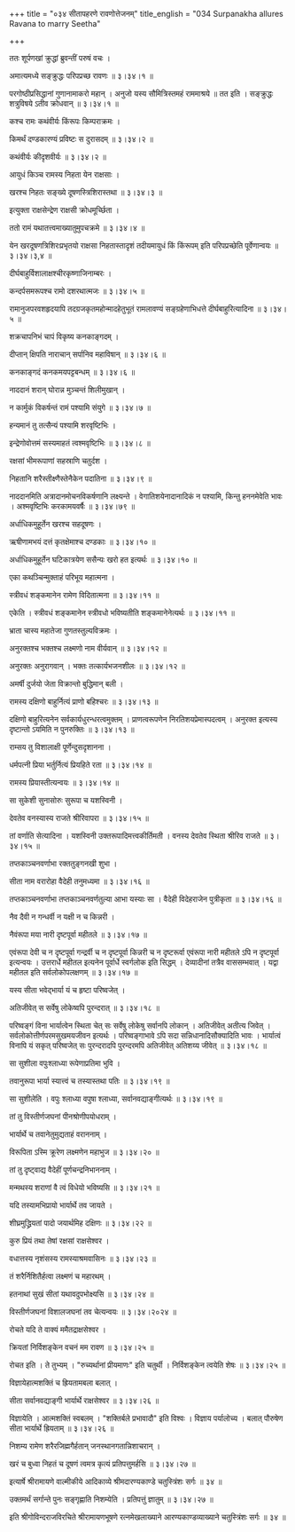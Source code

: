 +++
title = "०३४ सीतापहरणे रावणोत्तेजनम्"
title_english = "034 Surpanakha allures Ravana to marry Seetha"

+++


ततः शूर्पणखां क्रुद्धां ब्रुवन्तीं परुषं वचः ।  

अमात्यमध्ये सङ्क्रुद्धः परिपप्रच्छ रावणः  ॥  ३।३४।१  ॥   

परगोष्ठीप्रसिद्धानां गुणानामाकरो महान् । अनुजो यस्य सौमित्रिस्तमहं
राममाश्रये  ॥  तत इति । सङ्क्रुद्धः शत्रुविषये ऽतीव क्रोधवान्  ॥  ३।३४।१
 ॥   

  

कश्च रामः कथंवीर्यः किंरूपः किम्पराक्रमः ।  

किमर्थं दण्डकारण्यं प्रविष्टः स दुरासदम्  ॥  ३।३४।२  ॥   

कथंवीर्यः कीदृशवीर्यः  ॥  ३।३४।२  ॥   

  

आयुधं किञ्च रामस्य निहता येन राक्षसाः ।  

खरश्च निहतः सङ्ख्ये दूषणस्त्रिशिरास्तथा  ॥  ३।३४।३  ॥   

इत्युक्ता राक्षसेन्द्रेण राक्षसी क्रोधमूर्च्छिता ।  

ततो रामं यथातत्त्वमाख्यातुमुपचक्रमे  ॥  ३।३४।४  ॥   

येन खरदूषणत्रिशिरःप्रभृतयो राक्षसा निहतास्तादृशं तदीयमायुधं किं किंरूपम्
इति परिपप्रच्छेति पूर्वेणान्वयः  ॥  ३।३४।३,४  ॥   

  

दीर्घबाहुर्विशालाक्षश्चीरकृष्णाजिनाम्बरः ।  

कन्दर्पसमरूपश्च रामो दशरथात्मजः  ॥  ३।३४।५  ॥   

रामानुजपरवशहृदयापि तदग्रजकृतमहोन्मादहेतुभूतं रामलावण्यं
सङ्ग्रहेणाभिधत्ते दीर्घबाहुरित्यादिना  ॥  ३।३४।५  ॥   

  

शक्रचापनिभं चापं विकृष्य कनकाङ्गदम् ।  

दीप्तान् क्षिपति नाराचान् सर्पानिव महाविषान्  ॥  ३।३४।६  ॥   

कनकाङ्गदं कनकमयपट्टबन्धम्  ॥  ३।३४।६  ॥   

  

नाददानं शरान् घोरान्न मुञ्चन्तं शिलीमुखान् ।  

न कार्मुकं विकर्षन्तं रामं पश्यामि संयुगे  ॥  ३।३४।७  ॥   

हन्यमानं तु तत्सैन्यं पश्यामि शरवृष्टिभिः ।  

इन्द्रेणोवोत्तमं सस्यमाहतं त्वश्मवृष्टिभिः  ॥  ३।३४।८  ॥   

रक्षसां भीमरूपाणां सहस्राणि चतुर्दश ।  

निहतानि शरैस्तीक्ष्णैस्तेनैकेन पदातिना  ॥  ३।३४।९  ॥   

नाददानमिति अत्रादानमोचनविकर्षणानि लक्ष्यन्ते । वेगातिशयेनादानादिकं न
पश्यामि, किन्तु हननमेवेति भावः । अश्मवृष्टिभिः करकामयवर्षैः  ॥  ३।३४।७९
 ॥   

  

अर्धाधिकमुहूर्तेन खरश्च सहदूषणः ।  

ऋषीणामभयं दत्तं कृतक्षेमाश्च दण्डकाः  ॥  ३।३४।१०  ॥   

अर्धाधिकमुहूर्तेन घटिकात्रयेण ससैन्यः खरो हत इत्यर्थः  ॥  ३।३४।१०  ॥   

  

एका कथञ्चिन्मुक्ताहं परिभूय महात्मना ।  

स्त्रीवधं शङ्कमानेन रामेण विदितात्मना  ॥  ३।३४।११  ॥   

एकेति । स्त्रीवधं शङ्कमानेन स्त्रीवधो भविष्यतीति शङ्कमानेनेत्यर्थः  ॥ 
३।३४।११  ॥   

  

भ्राता चास्य महातेजा गुणतस्तुल्यविक्रमः ।  

अनुरक्तश्च भक्तश्च लक्ष्मणो नाम वीर्यवान्  ॥  ३।३४।१२  ॥   

अनुरक्तः अनुरागवान् । भक्तः तत्कार्यभजनशीलः  ॥  ३।३४।१२  ॥   

  

अमर्षी दुर्जयो जेता विक्रान्तो बुद्धिमान् बली ।  

रामस्य दक्षिणो बाहुर्नित्यं प्राणो बहिश्चरः  ॥  ३।३४।१३  ॥   

दक्षिणो बाहुरित्यनेन सर्वकार्यधुरन्धरत्वमुक्तम् । प्राणत्वरूपणेन
निरतिशयप्रेमास्पदत्वम् । अनुरक्त इत्यस्य दृष्टान्तो ऽयमिति न पुनरुक्तिः
 ॥  ३।३४।१३  ॥   

  

राम्सय तु विशालाक्षी पूर्णेन्दुसदृशानना ।  

धर्मपत्नी प्रिया भर्तुर्नित्यं प्रियहिते रता  ॥  ३।३४।१४  ॥   

रामस्य प्रियास्तीत्यन्वयः  ॥  ३।३४।१४  ॥   

  

सा सुकेशी सुनासोरुः सुरूपा च यशस्विनी ।  

देवतेव वनस्यास्य राजते श्रीरिवापरा  ॥  ३।३४।१५  ॥   

तां वर्णाति सेत्यादिना । यशस्विनी उक्तरूपादिमत्त्वकीर्तिमती । वनस्य
देवतेव स्थिता श्रीरिव राजते  ॥  ३।३४।१५  ॥   

  

तप्तकाञ्चनवर्णाभा रक्ततुङ्गनखी शुभा ।  

सीता नाम वरारोहा वैदेही तनुमध्यमा  ॥  ३।३४।१६  ॥   

तप्तकाञ्चनवर्णाभा तप्तकाञ्चनवर्णतुल्या आभा यस्याः सा । वैदेही विदेहराजेन
पुत्रीकृता  ॥  ३।३४।१६  ॥   

  

नैव दैवी न गन्धर्वी न यक्षी न च किन्नरी ।  

नैवंरूपा मया नारी दृष्टपूर्वा महीतले  ॥  ३।३४।१७  ॥   

एवंरूपा देवी च न दृष्टपूर्वा गन्द्रर्वी च न दृष्टपूर्वा किन्नरी च न
दृष्टरूर्वा एवंरूपा नारी महीतले ऽपि न दृष्टपूर्वा इत्यन्वयः । उत्तरार्धे
महीतल इत्यनेन पूर्वार्धे स्वर्गलोक इति सिद्धम् । देव्यादीनां तत्रैव
वाससम्भवात् । यद्वा महीतल इति सर्वलोकोपलक्षणम्  ॥  ३।३४।१७  ॥   

  

यस्य सीता भवेद्भार्या यं च हृष्टा परिष्वजेत् ।  

अतिजीवेत् स सर्वेषु लोकेष्वपि पुरन्दरात्  ॥  ३।३४।१८  ॥   

परिष्वङ्गं विना भार्यात्वेन स्थिता चेत् सः सर्वेषु लोकेषु सर्वानपि
लोकान् । अतिजीवेत् अतीत्य जिवेत् । सर्वलोकोत्तीर्णपरमसुखमयजीवन इत्यर्थः
। परिष्वङ्गाभावे ऽपि सदा सन्निधानादिसौक्यादिति भावः । भार्यात्वं विनापि
यं सकृत् परिष्वजेत् सः पुरन्दरादपि पुरन्दरमपि अतिजीवेत् अतिशय्य जीवेत्
 ॥  ३।३४।१८  ॥   

  

सा सुशीला वपुःश्लाध्या रूपेणाप्रतिमा भुवि ।  

तवानुरूपा भार्या स्यात्त्वं च तस्यास्तथा पतिः  ॥  ३।३४।१९  ॥   

सा सुशीलेति । वपुः श्लाध्या वपुषा श्लाध्या, सर्वानवद्याङ्गीत्यर्थः  ॥ 
३।३४।१९  ॥   

  

तां तु विस्तीर्णजघनां पीनश्रोणीपयोधराम् ।  

भार्यार्थे च तवानेतुमुद्यताहं वराननाम् ।  

विरूपिता ऽस्मि क्रूरेण लक्ष्मणेन महाभुज  ॥  ३।३४।२०  ॥   

तां तु दृष्ट्वाद्य वैदेहीं पूर्णचन्द्रनिभाननाम् ।  

मन्मथस्य शराणां वै त्वं विधेयो भविष्यसि  ॥  ३।३४।२१  ॥   

यदि तस्यामभिप्रायो भार्यार्थे तव जायते ।  

शीघ्रमुद्ध्रियतां पादो जयार्थमिह दक्षिणः  ॥  ३।३४।२२  ॥   

कुरु प्रियं तथा तेषां रक्षसां राक्षसेश्वर ।  

वधात्तस्य नृशंसस्य रामस्याश्रमवासिनः  ॥  ३।३४।२३  ॥   

तं शरैर्निशितैर्हत्वा लक्ष्मणं च महारथम् ।  

हतनाथां सुखं सीतां यथावदुपभोक्ष्यसि  ॥  ३।३४।२४  ॥   

विस्तीर्णजघनां विशालजघनां तव चेत्यन्वयः  ॥  ३।३४।२०२४  ॥   

  

रोचते यदि ते वाक्यं ममैतद्राक्षसेश्वर ।  

क्रियतां निर्विशङ्केन वचनं मम रावण  ॥  ३।३४।२५  ॥   

रोचत इति । ते तुभ्यम् । "रुच्यर्थानां प्रीयमाणः" इति चतुर्थी ।
निर्विशङ्केन त्वयेति शेषः  ॥  ३।३४।२५  ॥   

  

विज्ञायेहात्मशक्तिं च ह्रियतामबला बलात् ।  

सीता सर्वानवद्याङ्गी भार्यार्थे राक्षसेश्वर  ॥  ३।३४।२६  ॥   

विज्ञायेति । आत्मशक्तिं स्वबलम् । "शक्तिर्बले प्रभावादौ" इति विश्वः ।
विज्ञाय पर्यालोच्य । बलात् पौरुषेण सीता भार्यार्थे ह्रियताम्  ॥  ३।३४।२६
 ॥   

  

निशम्य रामेण शरैरजिह्मगैर्हतान् जनस्थानगतान्निशाचरान् ।  

खरं च बुध्वा निहतं च दूषणं त्वमत्र कृत्यं प्रतिपत्तुमर्हसि  ॥  ३।३४।२७
 ॥   

इत्यार्षे श्रीरामायणे वाल्मीकीये आदिकाव्ये श्रीमदारण्यकाण्डे
चतुस्त्रिंशः सर्गः  ॥  ३४  ॥   

उक्तमर्थं सर्गान्ते पुनः सङ्गृह्णाति निशम्येति । प्रतिपत्तुं ज्ञातुम्  ॥ 
३।३४।२७  ॥   

इति श्रीगोविन्दराजविरचिते श्रीरामायणभूषणे रत्नमेखलाख्याने
आरण्यकाण्डव्याख्याने चतुस्त्रिंशः सर्गः  ॥  ३४  ॥   


